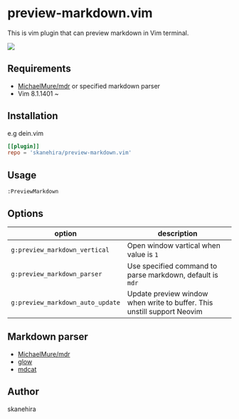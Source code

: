 # preview-markdown.vim
This is vim plugin that can preview markdown in Vim terminal.

![](https://i.imgur.com/ME5HBWP.png)

## Requirements
- [MichaelMure/mdr](https://github.com/MichaelMure/mdr) or specified markdown parser
- Vim 8.1.1401 ~

## Installation
e.g dein.vim

```toml
[[plugin]]
repo = 'skanehira/preview-markdown.vim'
```

## Usage
```vim
:PreviewMarkdown
```

## Options
| option                           | description                                                             |
|----------------------------------|-------------------------------------------------------------------------|
| `g:preview_markdown_vertical`    | Open window vartical when value is `1`                                  |
| `g:preview_markdown_parser`      | Use specified command to parse markdown, default is `mdr`               |
| `g:preview_markdown_auto_update` | Update preview window when write to buffer. This unstill support Neovim |



## Markdown parser
- [MichaelMure/mdr](https://github.com/MichaelMure/mdr)
- [glow](https://github.com/charmbracelet/glow)
- [mdcat](https://github.com/lunaryorn/mdcat)

## Author
skanehira
